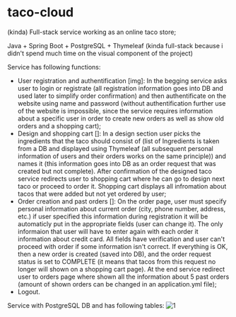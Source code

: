 # taco-cloud
(kinda) Full-stack service working as an online taco store;

Java + Spring Boot + PostgreSQL + Thymeleaf
(kinda full-stack because i didn't spend much time on the visual component of the project)

Service has following functions:
- User registration and authentification [img]:
  In the begging service asks user to login or registrate (all registration information goes into DB and used later to simplify order confirmation) and then authentificate on the 
website using name and password (without authentification further use of the website is impossible, since the service requires information about a specific user in order to create 
new orders as well as show old orders and a shopping cart);
- Design and shopping cart []:
  In a design section user picks the ingredients that the taco should consist of (list of Ingredients is taken from a DB and displayed using Thymeleaf (all subsequent personal 
information of users and their orders works on the same principle)) and names it (this information goes into DB as an order request that was created but not complete). After 
confirmation of the designed taco service redirects user to shopping cart where he can go to design next taco or proceed to order it. Shopping cart displays all infromation 
about tacos that were added but not yet ordered by user;
- Order creation and past orders []:
  On the order page, user must specify personal information about current order (city, phone number, address, etc.) if user specified this information during registration
it will be automaticly put in the appropriate fields (user can change it). The only informaion that user will have to enter again with each order it information about
credit card. All fields have verification and user can't proceed with order if some information isn't correct. If everything is OK, then a new order is created (saved into DB),
and the order request status is set to COMPLETE (it means that tacos from this request no longer will shown on a shopping cart page). At the end service redirect user to orders
page where shown all the information about 5 past orders (amount of shown orders can be changed in an application.yml file);
- Logout.

Service with PostgreSQL DB and has following tables:
![1]()
